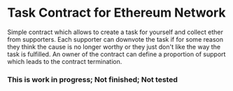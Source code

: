# Task Contract for Ethereum Network

Simple contract which allows to create a task for yourself and collect ether from supporters. Each supporter can downvote the task if for some reason they think the cause is no longer worthy or they just don't like the way the task is fulfilled. An owner of the contract can define a proportion of support which leads to the contract termination.

### This is work in progress; Not finished; Not tested
